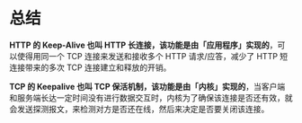 

# 总结

**HTTP 的 Keep-Alive 也叫 HTTP 长连接，该功能是由「应用程序」实现的**，可以使得用同一个 TCP 连接来发送和接收多个 HTTP 请求/应答，减少了 HTTP 短连接带来的多次 TCP 连接建立和释放的开销。

**TCP 的 Keepalive 也叫 TCP 保活机制，该功能是由「内核」实现的**，当客户端和服务端长达一定时间没有进行数据交互时，内核为了确保该连接是否还有效，就会发送探测报文，来检测对方是否还在线，然后来决定是否要关闭该连接。